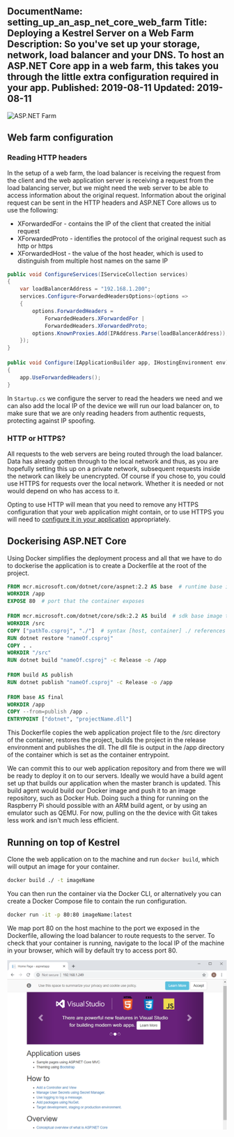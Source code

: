 DocumentName: setting_up_an_asp_net_core_web_farm
Title: Deploying a Kestrel Server on a Web Farm
Description: So you've set up your storage, network, load balancer and your DNS. To host an ASP.NET Core app in a web farm, this takes you through the little extra configuration required in your app.
Published: 2019-08-11
Updated: 2019-08-11
---
![ASP.NET Farm](../assets/images/blog/512e4dd1-6b3d-41aa-80a1-b96c3370b3c3-w1920-h1440.jpg)

## Web farm configuration

### Reading HTTP headers

In the setup of a web farm, the load balancer is receiving the request from the client and the web application server is receiving a request from the load balancing server, but we might need the web server to be able to access information about the original request. Information about the original request can be sent in the HTTP headers and ASP.NET Core allows us to use the following:

* XForwardedFor - contains the IP of the client that created the initial request
* XForwardedProto - identifies the protocol of the original request such as http or https
* XForwardedHost - the value of the host header, which is used to distinguish from multiple host names on the same IP

```csharp
public void ConfigureServices(IServiceCollection services)
{
    var loadBalancerAddress = "192.168.1.200";
    services.Configure<ForwardedHeadersOptions>(options =>
    {
        options.ForwardedHeaders =
            ForwardedHeaders.XForwardedFor |
            ForwardedHeaders.XForwardedProto;
        options.KnownProxies.Add(IPAddress.Parse(loadBalancerAddress));
    });
}

public void Configure(IApplicationBuilder app, IHostingEnvironment env)
{
    app.UseForwardedHeaders();
}
```

In ```Startup.cs``` we configure the server to read the headers we need and we can also add the local IP of the device we will run our load balancer on, to make sure that we are only reading headers from authentic requests, protecting against IP spoofing.

### HTTP or HTTPS?

All requests to the web servers are being routed through the load balancer. Data has already gotten through to the local network and thus, as you are hopefully setting this up on a private network, subsequent requests inside the network can likely be unencrypted. Of course if you chose to, you could use HTTPS for requests over the local network. Whether it is needed or not would depend on who has access to it.

Opting to use HTTP will mean that you need to remove any HTTPS configuration that your web application might contain, or to use HTTPS you will need to [configure it in your application](https://docs.microsoft.com/en-us/aspnet/core/security/enforcing-ssl?view=aspnetcore-2.2&tabs=visual-studio) appropriately.

## Dockerising ASP.NET Core

Using Docker simplifies the deployment process and all that we have to do to dockerise the application is to create a Dockerfile at the root of the project.

```dockerfile
FROM mcr.microsoft.com/dotnet/core/aspnet:2.2 AS base  # runtime base image to use
WORKDIR /app
EXPOSE 80  # port that the container exposes

FROM mcr.microsoft.com/dotnet/core/sdk:2.2 AS build  # sdk base image to use
WORKDIR /src
COPY ["pathTo.csproj", "./"]  # syntax [host, container] ./ references current working directory
RUN dotnet restore "nameOf.csproj"
COPY . .
WORKDIR "/src"
RUN dotnet build "nameOf.csproj" -c Release -o /app

FROM build AS publish
RUN dotnet publish "nameOf.csproj" -c Release -o /app

FROM base AS final
WORKDIR /app
COPY --from=publish /app .
ENTRYPOINT ["dotnet", "projectName.dll"]
```

This Dockerfile copies the web application project file to the /src directory of the container, restores the project, builds the project in the release environment and publishes the dll. The dll file is output in the /app directory of the container which is set as the container entrypoint.

We can commit this to our web application repository and from there we will be ready to deploy it on to our servers. Ideally we would have a build agent set up that builds our application when the master branch is updated. This build agent would build our Docker image and push it to an image repository, such as Docker Hub. Doing such a thing for running on the Raspberry Pi should possible with an ARM build agent, or by using an emulator such as QEMU. For now, pulling on the the device with Git takes less work and isn't much less efficient.

## Running on top of Kestrel

Clone the web application on to the machine and run ```docker build```, which will output an image for your container.

```bash
docker build ./ -t imageName
```

You can then run the container via the Docker CLI, or alternatively you can create a Docker Compose file to contain the run configuration.

```bash
docker run -it -p 80:80 imageName:latest
```

We map port 80 on the host machine to the port we exposed in the Dockerfile, allowing the load balancer to route requests to the server. To check that your container is running, navigate to the local IP of the machine in your browser, which will by default try to access port 80.

![Image of sample application running](../assets/images/blog/content/5cb6fb87-75d0-4aa4-99c7-b7815ca7ea70.png)